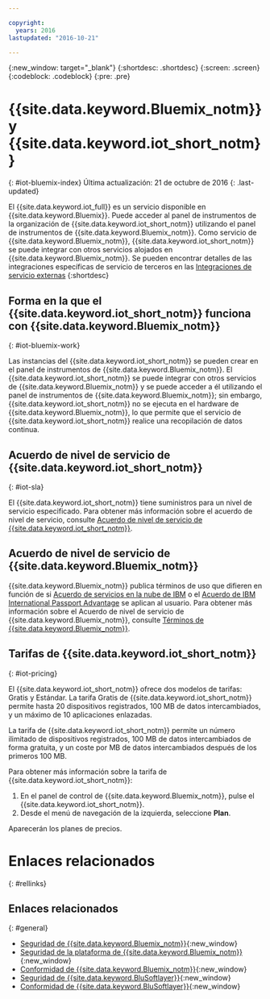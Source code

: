 ```yaml
---

copyright:
  years: 2016
lastupdated: "2016-10-21"

---
```


{:new_window: target="\_blank"}
{:shortdesc: .shortdesc}
{:screen: .screen}
{:codeblock: .codeblock}
{:pre: .pre}

# {{site.data.keyword.Bluemix_notm}} y {{site.data.keyword.iot_short_notm}}
{: #iot-bluemix-index}
Última actualización: 21 de octubre de 2016
{: .last-updated}

El {{site.data.keyword.iot_full}} es un servicio disponible en {{site.data.keyword.Bluemix}}. Puede acceder al panel de instrumentos de la organización de {{site.data.keyword.iot_short_notm}} utilizando el panel de instrumentos de {{site.data.keyword.Bluemix_notm}}. Como servicio de {{site.data.keyword.Bluemix_notm}}, {{site.data.keyword.iot_short_notm}} se puede integrar con otros servicios alojados en {{site.data.keyword.Bluemix_notm}}. Se pueden encontrar detalles de las integraciones específicas de servicio de terceros en las [Integraciones de servicio externas](/extensions/index.html)
{:shortdesc}

## Forma en la que el {{site.data.keyword.iot_short_notm}} funciona con {{site.data.keyword.Bluemix_notm}}
{: #iot-bluemix-work}

Las instancias del {{site.data.keyword.iot_short_notm}} se pueden crear en el panel de instrumentos de {{site.data.keyword.Bluemix_notm}}. El {{site.data.keyword.iot_short_notm}} se puede integrar con otros servicios de {{site.data.keyword.Bluemix_notm}} y se puede acceder a él utilizando el panel de instrumentos de {{site.data.keyword.Bluemix_notm}}; sin embargo, {{site.data.keyword.iot_short_notm}} no se ejecuta en el hardware de {{site.data.keyword.Bluemix_notm}}, lo que permite que el servicio de {{site.data.keyword.iot_short_notm}} realice una recopilación de datos continua.

## Acuerdo de nivel de servicio de {{site.data.keyword.iot_short_notm}}
{: #iot-sla}

El {{site.data.keyword.iot_short_notm}} tiene suministros para un nivel de servicio especificado. Para obtener más información sobre el acuerdo de nivel de servicio, consulte [Acuerdo de nivel de servicio de {{site.data.keyword.iot_short_notm}}](http://www-03.ibm.com/software/sla/sladb.nsf/pdf/6738-03/$file/i126-6738-03_06-2016_en_US.pdf).

## Acuerdo de nivel de servicio de {{site.data.keyword.Bluemix_notm}}

{{site.data.keyword.Bluemix_notm}} publica términos de uso que difieren en función de si [Acuerdo de servicios en la nube de IBM](http://www-05.ibm.com/support/operations/files/pdf/csa_us.pdf?cm_mc_uid=65870113399114371461368&cm_mc_sid_50200000=1469524513) o el [Acuerdo de IBM International Passport Advantage](https://www-01.ibm.com/software/passportadvantage/pa_agreements.html) se aplican al usuario. Para obtener más información sobre el Acuerdo de nivel de servicio de {{site.data.keyword.Bluemix_notm}}, consulte [Términos de {{site.data.keyword.Bluemix_notm}}](.../.../.../navigation/notices.html#terms).

## Tarifas de {{site.data.keyword.iot_short_notm}}
{: #iot-pricing}

El {{site.data.keyword.iot_short_notm}} ofrece dos modelos de tarifas: Gratis y Estándar. La tarifa Gratis de {{site.data.keyword.iot_short_notm}} permite hasta 20 dispositivos registrados, 100 MB de datos intercambiados, y un máximo de 10 aplicaciones enlazadas.

La tarifa de {{site.data.keyword.iot_short_notm}} permite un número ilimitado de dispositivos registrados, 100 MB de datos intercambiados de forma gratuita, y un coste por MB de datos intercambiados después de los primeros 100 MB.

Para obtener más información sobre la tarifa de {{site.data.keyword.iot_short_notm}}:

1. En el panel de control de {{site.data.keyword.Bluemix_notm}}, pulse el {{site.data.keyword.iot_short_notm}}.
2. Desde el menú de navegación de la izquierda, seleccione **Plan**.

Aparecerán los planes de precios.

# Enlaces relacionados
{: #rellinks}


## Enlaces relacionados
{: #general}

* [Seguridad de {{site.data.keyword.Bluemix_notm}}](https://console.ng.bluemix.net/docs/security/index.html#security){:new_window}
* [Seguridad de la plataforma de {{site.data.keyword.Bluemix_notm}}](https://console.ng.bluemix.net/docs/security/index.html#platform-security){:new_window}
* [Conformidad de {{site.data.keyword.Bluemix_notm}}](https://console.ng.bluemix.net/docs/security/index.html#compliance){:new_window}
* [Seguridad de {{site.data.keyword.BluSoftlayer}}](http://www.softlayer.com/security){:new_window}
* [Conformidad de {{site.data.keyword.BluSoftlayer}}](http://www.softlayer.com/compliance){:new_window}
